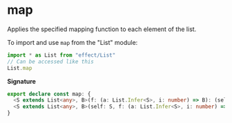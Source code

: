 # map

Applies the specified mapping function to each element of the list.

To import and use `map` from the "List" module:

```ts
import * as List from "effect/List"
// Can be accessed like this
List.map
```

**Signature**

```ts
export declare const map: {
  <S extends List<any>, B>(f: (a: List.Infer<S>, i: number) => B): (self: S) => List.With<S, B>
  <S extends List<any>, B>(self: S, f: (a: List.Infer<S>, i: number) => B): List.With<S, B>
}
```
